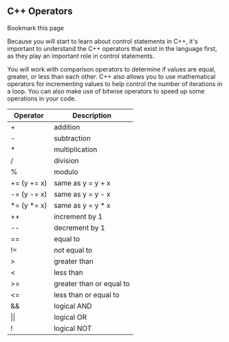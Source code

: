 ## C++ Operators

 Bookmark this page

Because you will start to learn about control statements in C++, it's important to understand the C++ operators that exist in the language first, as they play an important role in control statements.

You will work with comparison operators to determine if values are equal, greater, or less than each other.  C++ also allows you to use mathematical operators for incrementing values to help control the number of iterations in a loop.  You can also make use of bitwise operators to speed up some operations in your code. 

| **Operator** | **Description**          |
| ------------ | ------------------------ |
| +            | addition                 |
| -            | subtraction              |
| *            | multiplication           |
| /            | division                 |
| %            | modulo                   |
| += (y += x)  | same as y = y + x        |
| -= (y -= x)  | same as y = y - x        |
| *= (y *= x)  | same as y = y * x        |
| ++           | increment by 1           |
| --           | decrement by 1           |
| ==           | equal to                 |
| !=           | not equal to             |
| >            | greater than             |
| <            | less than                |
| >=           | greater than or equal to |
| <=           | less than or equal to    |
| &&           | logical AND              |
| \|\|         | logical OR               |
| !            | logical NOT              |



